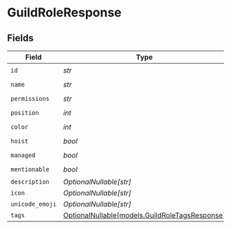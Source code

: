 # GuildRoleResponse


## Fields

| Field                                                                                | Type                                                                                 | Required                                                                             | Description                                                                          |
| ------------------------------------------------------------------------------------ | ------------------------------------------------------------------------------------ | ------------------------------------------------------------------------------------ | ------------------------------------------------------------------------------------ |
| `id`                                                                                 | *str*                                                                                | :heavy_check_mark:                                                                   | N/A                                                                                  |
| `name`                                                                               | *str*                                                                                | :heavy_check_mark:                                                                   | N/A                                                                                  |
| `permissions`                                                                        | *str*                                                                                | :heavy_check_mark:                                                                   | N/A                                                                                  |
| `position`                                                                           | *int*                                                                                | :heavy_check_mark:                                                                   | N/A                                                                                  |
| `color`                                                                              | *int*                                                                                | :heavy_check_mark:                                                                   | N/A                                                                                  |
| `hoist`                                                                              | *bool*                                                                               | :heavy_check_mark:                                                                   | N/A                                                                                  |
| `managed`                                                                            | *bool*                                                                               | :heavy_check_mark:                                                                   | N/A                                                                                  |
| `mentionable`                                                                        | *bool*                                                                               | :heavy_check_mark:                                                                   | N/A                                                                                  |
| `description`                                                                        | *OptionalNullable[str]*                                                              | :heavy_minus_sign:                                                                   | N/A                                                                                  |
| `icon`                                                                               | *OptionalNullable[str]*                                                              | :heavy_minus_sign:                                                                   | N/A                                                                                  |
| `unicode_emoji`                                                                      | *OptionalNullable[str]*                                                              | :heavy_minus_sign:                                                                   | N/A                                                                                  |
| `tags`                                                                               | [OptionalNullable[models.GuildRoleTagsResponse]](../models/guildroletagsresponse.md) | :heavy_minus_sign:                                                                   | N/A                                                                                  |